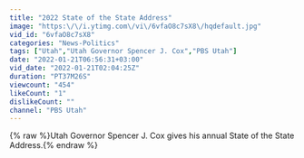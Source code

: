 ```yaml
---
title: "2022 State of the State Address"
image: "https:\/\/i.ytimg.com\/vi\/6vfaO8c7sX8\/hqdefault.jpg"
vid_id: "6vfaO8c7sX8"
categories: "News-Politics"
tags: ["Utah","Utah Governor Spencer J. Cox","PBS Utah"]
date: "2022-01-21T06:56:31+03:00"
vid_date: "2022-01-21T02:04:25Z"
duration: "PT37M26S"
viewcount: "454"
likeCount: "1"
dislikeCount: ""
channel: "PBS Utah"
---
```

{% raw %}Utah Governor Spencer J. Cox gives his annual State of the State Address.{% endraw %}
